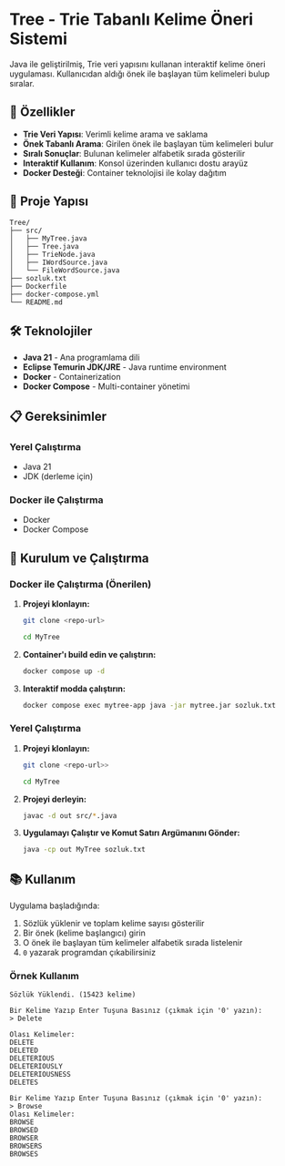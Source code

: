 # Tree - Trie Tabanlı Kelime Öneri Sistemi

Java ile geliştirilmiş, Trie veri yapısını kullanan interaktif kelime öneri uygulaması. Kullanıcıdan aldığı önek ile başlayan tüm kelimeleri bulup sıralar.

## 🚀 Özellikler

- **Trie Veri Yapısı**: Verimli kelime arama ve saklama
- **Önek Tabanlı Arama**: Girilen önek ile başlayan tüm kelimeleri bulur
- **Sıralı Sonuçlar**: Bulunan kelimeler alfabetik sırada gösterilir
- **Interaktif Kullanım**: Konsol üzerinden kullanıcı dostu arayüz
- **Docker Desteği**: Container teknolojisi ile kolay dağıtım

## 📁 Proje Yapısı

```
Tree/
├── src/
│   ├── MyTree.java
│   ├── Tree.java
│   ├── TrieNode.java
│   ├── IWordSource.java
│   └── FileWordSource.java
├── sozluk.txt
├── Dockerfile
├── docker-compose.yml
└── README.md
```

## 🛠️ Teknolojiler

- **Java 21** - Ana programlama dili
- **Eclipse Temurin JDK/JRE** - Java runtime environment
- **Docker** - Containerization
- **Docker Compose** - Multi-container yönetimi

## 📋 Gereksinimler

### Yerel Çalıştırma
- Java 21
- JDK (derleme için)

### Docker ile Çalıştırma
- Docker
- Docker Compose

## 🚀 Kurulum ve Çalıştırma

### Docker ile Çalıştırma (Önerilen)

1. **Projeyi klonlayın:**
   ```bash
   git clone <repo-url>
   ```

   ```bash
   cd MyTree
   ```

2. **Container'ı build edin ve çalıştırın:**
   ```bash
   docker compose up -d
   ```

3. **Interaktif modda çalıştırın:**
   ```bash
   docker compose exec mytree-app java -jar mytree.jar sozluk.txt
   ```


### Yerel Çalıştırma

1. **Projeyi klonlayın:**
   ```bash
   git clone <repo-url>>
   ```

   ```bash
   cd MyTree
   ```

2. **Projeyi derleyin:**
   ```bash
   javac -d out src/*.java
   ```

3. **Uygulamayı Çalıştır ve Komut Satırı Argümanını Gönder:**
   ```bash
   java -cp out MyTree sozluk.txt
   ```

## 📚 Kullanım

Uygulama başladığında:

1. Sözlük yüklenir ve toplam kelime sayısı gösterilir
2. Bir önek (kelime başlangıcı) girin
3. O önek ile başlayan tüm kelimeler alfabetik sırada listelenir
4. `0` yazarak programdan çıkabilirsiniz

### Örnek Kullanım

```
Sözlük Yüklendi. (15423 kelime)

Bir Kelime Yazıp Enter Tuşuna Basınız (çıkmak için '0' yazın):
> Delete

Olası Kelimeler:
DELETE
DELETED
DELETERIOUS
DELETERIOUSLY
DELETERIOUSNESS
DELETES

Bir Kelime Yazıp Enter Tuşuna Basınız (çıkmak için '0' yazın):
> Browse
Olası Kelimeler:
BROWSE
BROWSED
BROWSER
BROWSERS
BROWSES
```

